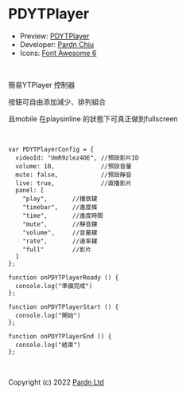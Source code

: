 # PDYTPlayer

- Preview: [PDYTPlayer](https://pardnchiu.github.io/PDYTPlayer/)
- Developer: [Pardn Chiu](mailto:chiuchingwei@icloud.com)
- Icons: [Font Awesome 6](https://fontawesome.com)

<br>

簡易YTPlayer 控制器<br>

按鈕可自由添加減少、排列組合<br>

且mobile 在playsinline 的狀態下可真正做到fullscreen<br>

<br>


```
var PDYTPlayerConfig = {
  videoId: "UmR9zlez4OE", //預設影片ID
  volume: 10,             //預設音量
  mute: false,            //預設靜音
  live: true,             //直播影片
  panel: [        
    "play",       //播放鍵
    "timebar",    //進度條
    "time",       //進度時間
    "mute",       //靜音鍵
    "volume",     //音量鍵
    "rate",       //速率鍵
    "full"        //影片
  ]
};

function onPDYTPlayerReady () {
  console.log("準備完成")
};

function onPDYTPlayerStart () {
  console.log("開始")
};

function onPDYTPlayerEnd () {
  console.log("結束")
};
```
<br>

Copyright (c) 2022 [Pardn Ltd](mailto:mail@pardn.ltd)
